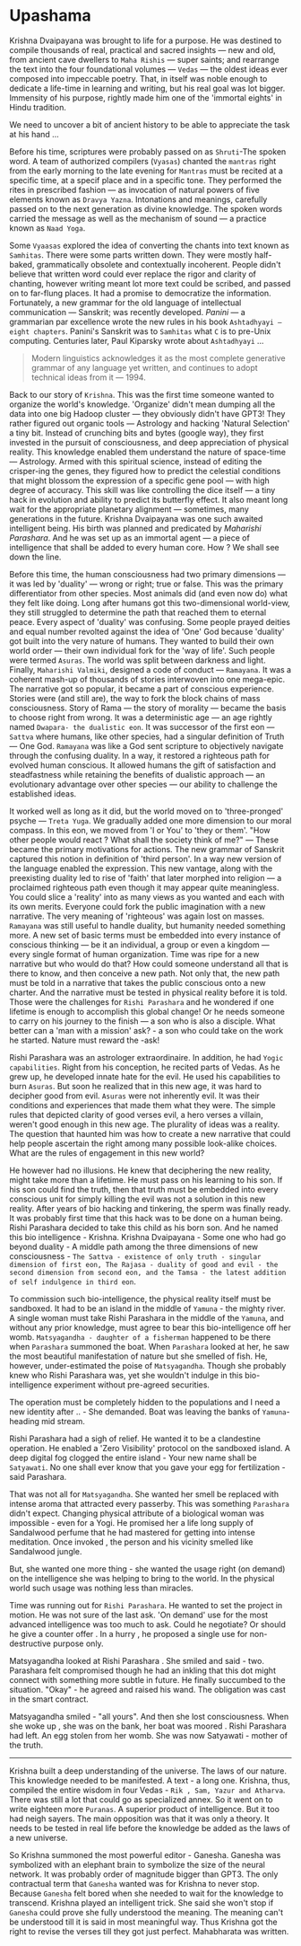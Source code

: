 # Upashama

Krishna Dvaipayana was brought to life for a purpose. He was destined to compile thousands of real, practical and sacred insights — new and old, from ancient cave dwellers to `Maha Rishis` — super saints; and rearrange the text into the four foundational volumes — `Vedas` — the oldest ideas ever composed into impeccable poetry. That, in itself was noble enough to dedicate a life-time in learning and writing, but his real goal was lot bigger. Immensity of his purpose, rightly made him one of the 'immortal eights' in Hindu tradition.

We need to uncover a bit of ancient history to be able to appreciate the task at his hand ...

Before his time, scriptures were probably passed on as `Shruti`-The spoken word. A team of authorized compilers (`Vyasas`) chanted the `mantras` right from the early morning to the late evening for `Mantras` must be recited at a specific time, at a specif place and in a specific tone. They performed the rites in prescribed fashion — as invocation of natural powers of five elements known as `Dravya Yazna`. Intonations and meanings, carefully passed on to the next generation as divine knowledge. The spoken words carried the message as well as the mechanism of sound — a practice known as `Naad Yoga`. 

Some `Vyaasas` explored the idea of converting the chants into text known as `Samhitas`. There were some parts written down. They were mostly half-baked, grammatically obsolete and contextually incoherent. People didn't believe that written word could ever replace the rigor and clarity of chanting, however writing meant lot more text could be scribed, and passed on to far-flung places. It had a promise to democratize the information. Fortunately, a new grammar for the old language of intellectual communication — Sanskrit; was recently developed. *Panini* — a grammarian par excellence wrote the new rules in his book `Ashtadhyayi — eight chapters`. Panini's Sanskrit was to `Samhitas` what `C` is to pre-Unix computing. Centuries later, Paul Kiparsky wrote about `Ashtadhyayi` ...

> Modern linguistics acknowledges it as the most complete generative grammar of any language yet written, and continues to adopt technical ideas from it — 1994.

Back to our story of `Krishna`. This was the first time someone wanted to organize the world's knowledge. 'Organize' didn't mean dumping all the data into one big Hadoop cluster — they obviously didn't have GPT3! They rather figured out organic tools — Astrology and hacking 'Natural Selection' a tiny bit. Instead of crunching bits and bytes (google way), they first invested in the pursuit of consciousness, and deep appreciation of physical reality. This knowledge enabled them understand the nature of space-time — Astrology. Armed with this spiritual science, instead of editing the crisper-ing the genes, they figured how to predict the celestial conditions that might blossom the expression of a specific gene pool — with high degree of accuracy. This skill was like controlling the dice itself — a tiny hack in evolution and ability to predict its butterfly effect. It also meant long wait for the appropriate planetary alignment — sometimes, many generations in the future. Krishna Dvaipayana was one such awaited intelligent being. His birth was planned and predicated by *Maharishi Parashara*. And he was set up as an immortal agent — a piece of intelligence that shall be added to every human core. How ? We shall see down the line.

Before this time, the human consciousness had two primary dimensions — it was led by 'duality' — wrong or right; true or false. This was the primary differentiator from other species. Most animals did (and even now do) what they felt like doing. Long after humans got this two-dimensional world-view, they still struggled to determine the path that reached them to eternal peace. Every aspect of 'duality' was confusing. Some people prayed deities and equal number revolted against the idea of 'One' God because 'duality' got built into the very nature of humans. They wanted to build their own world order — their own individual fork for the 'way of life'. Such people were termed `Asuras`. The world was split between darkness and light. Finally, `Maharishi Valmiki`, designed a code of conduct — `Ramayana`. It was a coherent mash-up of thousands of stories interwoven into one mega-epic. The narrative got so popular, it became a part of conscious experience. Stories were (and still are), the way to fork the block chains of mass consciousness. Story of Rama — the story of morality — became the basis to choose right from wrong. It was a deterministic age — an age rightly named `Dwapara- the dualistic eon`. It was successor of the first eon — `Sattva` where humans, like other species, had a singular definition of Truth — One God. `Ramayana` was like a God sent scripture to objectively navigate through the confusing duality. In a way, it restored a righteous path for evolved human conscious. It allowed humans the gift of satisfaction and steadfastness while retaining the benefits of dualistic approach — an evolutionary advantage over other species — our ability to challenge the established ideas.

It worked well as long as it did, but the world moved on to 'three-pronged' psyche — `Treta Yuga`. We gradually added one more dimension to our moral compass. In this eon, we moved from 'I or You' to 'they or them'. "How other people would react ? What shall the society think of me?" — These became the primary motivations for actions. The new grammar of Sanskrit captured this notion in definition of 'third person'. In a way new version of the language enabled the expression. This new vantage, along with the preexisting duality led to rise of 'faith' that later morphed into religion — a proclaimed righteous path even though it may appear quite meaningless. You could slice a 'reality' into as many views as you wanted and each with its own merits. Everyone could fork the public imagination with a new narrative. The very meaning of 'righteous' was again lost on masses. `Ramayana` was still useful to handle duality, but humanity needed something more. A new set of basic terms must be embedded into every instance of conscious thinking — be it an individual, a group or even a kingdom — every single format of human organization. Time was ripe for a new narrative but who would do that? How could someone understand all that is there to know, and then conceive a new path. Not only that, the new path must be told in a narrative that takes the public conscious onto a new charter. And the narrative must be tested in physical reality before it is told. Those were the challenges for `Rishi Parashara` and he wondered if one lifetime is enough to accomplish this global change! Or he needs someone to carry on his journey to the finish — a son who is also a disciple. What better can a 'man with a mission' ask? - a son who could take on the work he started. Nature must reward the -ask!

Rishi Parashara was an astrologer extraordinaire. In addition, he had `Yogic capabilities`. Right from his conception, he recited parts of Vedas. As he grew up, he developed innate hate for the evil. He used his capabilities to burn  `Asuras`. But soon he realized that in this new age, it was hard to decipher good from evil. `Asuras` were not inherently evil. It was their conditions and experiences that made them what they were. The simple rules that depicted clarity of good verses evil, a hero verses a villain, weren't good enough in this new age. The plurality of ideas was a reality. The question that haunted him was how to create a new narrative that could help people ascertain the right among many possible look-alike choices. What are the rules of engagement in this new world?

He however had no illusions. He knew that deciphering the new reality, might take more than a lifetime. He must pass on his learning to his son. If his son could find the truth, then that truth must be embedded into every conscious unit for simply killing the evil was not a solution in this new reality. After years of bio hacking and tinkering, the sperm was finally ready. It was probably first time that this hack was to be done on a human being. Rishi Parashara decided to take this child as his born son. And he named this bio intelligence - Krishna. Krishna Dvaipayana - Some one who had go beyond duality - A middle path among the three dimensions of new consciousness - `The Sattva - existence of only truth - singular dimension of first eon, The Rajasa - duality of good and evil - the second dimension from second eon, and the Tamsa - the latest addition of self indulgence in third eon`.

To commission such bio-intelligence, the physical reality itself must be sandboxed. It had to be an island in the middle of `Yamuna` - the mighty river. A single woman must take Rishi Parashara in the middle of the `Yamuna`, and without any prior knowledge, must agree to bear this bio-intelligence off her womb. `Matsyagandha - daughter of a fisherman` happened to be there when `Parashara` summoned the boat. When `Parashara` looked at her, he saw the most beautiful manifestation of nature but she smelled of fish. He, however, under-estimated the poise of `Matsyagandha`. Though she probably knew who Rishi Parashara was, yet she wouldn't indulge in this bio-intelligence experiment without pre-agreed  securities.

The operation must be completely hidden to the populations and I need a new identity after .. - She demanded.  Boat was leaving the banks of `Yamuna`- heading mid stream.

Rishi Parashara had a sigh of relief. He wanted it to be a clandestine operation. He enabled a 'Zero Visibility' protocol on the sandboxed island. A deep digital fog clogged the entire island - Your new name shall be `Satyawati`. No one shall ever know that you gave your egg for fertilization - said Parashara.

That was not all for `Matsyagandha`. She wanted her smell be replaced with intense aroma that attracted every passerby. This was something `Parashara` didn't expect. Changing physical attribute of a biological woman was impossible - even for a Yogi. He promised her a life long supply of Sandalwood perfume that he had mastered for getting into intense meditation. Once invoked , the person and his vicinity smelled like Sandalwood jungle.

But, she wanted one more thing - she wanted the usage right (on demand) on the intelligence she was helping to bring to the world. In the physical world such usage was nothing less than miracles.

Time was running out for `Rishi Parashara`. He wanted to set the project in motion. He was not sure of the last ask. 'On demand' use for the most advanced intelligence was too much to ask. Could he negotiate? Or should he give a counter offer . In a hurry , he proposed a single use for non-destructive purpose only.

Matsyagandha looked at Rishi Parashara . She smiled and said - two. Parashara felt compromised though he had an inkling that this dot might connect with something more subtle in future. He finally succumbed to the situation. "Okay" - he agreed and raised his wand. The obligation was cast in the smart contract.

 Matsyagandha smiled - "all yours". And then she lost consciousness. When she woke up , she was on the bank, her boat was moored . Rishi Parashara had left. An egg stolen from her womb. She was now Satyawati - mother of the truth.

-----

Krishna built a deep understanding of the universe. The laws of our nature. This knowledge needed to be manifested. A text - a long one. Krishna, thus, compiled the entire wisdom in four Vedas - `Rik , Sam, Yazur and Atharva`. There was still a lot that could go as specialized annex. So it went on to write eighteen more `Puranas`. A superior product of intelligence. But it too had neigh sayers. The main opposition was that it was only a theory. It needs to be tested in real life before the knowledge be added as the laws of a new universe.

So Krishna summoned the most powerful editor - Ganesha. Ganesha was symbolized with an elephant brain to symbolize the size of the neural network. It was probably order of magnitude bigger than GPT3. The only contractual term that `Ganesha` wanted was for Krishna to never stop. Because `Ganesha` felt bored when she needed to wait for the knowledge to transcend. Krishna played an intelligent trick. She said she won't stop if `Ganesha` could prove she fully understood the meaning. The meaning can't be understood till it is said in most meaningful way. Thus Krishna got the right to revise the verses till they got just perfect. Mahabharata was written.
